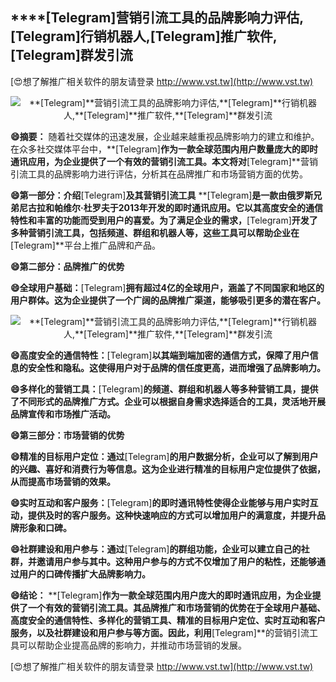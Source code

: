 ## ****[Telegram]**营销引流工具的品牌影响力评估,**[Telegram]**行销机器人,**[Telegram]**推广软件,**[Telegram]**群发引流**

[😍想了解推广相关软件的朋友请登录 http://www.vst.tw](http://www.vst.tw)

 <center><img src="https://vst.tw/MP4/tuiguang/png/5.png" alt="**[Telegram]**营销引流工具的品牌影响力评估,**[Telegram]**行销机器人,**[Telegram]**推广软件,**[Telegram]**群发引流"></center>

**😄摘要：**
随着社交媒体的迅速发展，企业越来越重视品牌影响力的建立和维护。在众多社交媒体平台中，**[Telegram]**作为一款全球范围内用户数量庞大的即时通讯应用，为企业提供了一个有效的营销引流工具。本文将对**[Telegram]**营销引流工具的品牌影响力进行评估，分析其在品牌推广和市场营销方面的优势。

**😄第一部分：介绍**[Telegram]**及其营销引流工具**
**[Telegram]**是一款由俄罗斯兄弟尼古拉和帕维尔·杜罗夫于2013年开发的即时通讯应用。它以其高度安全的通信特性和丰富的功能而受到用户的喜爱。为了满足企业的需求，**[Telegram]**开发了多种营销引流工具，包括频道、群组和机器人等，这些工具可以帮助企业在**[Telegram]**平台上推广品牌和产品。

**😄第二部分：品牌推广的优势**

**😄全球用户基础：**[Telegram]**拥有超过4亿的全球用户，涵盖了不同国家和地区的用户群体。这为企业提供了一个广阔的品牌推广渠道，能够吸引更多的潜在客户。**

 <center><img src="https://vst.tw/MP4/tuiguang/png/1.png" alt="**[Telegram]**营销引流工具的品牌影响力评估,**[Telegram]**行销机器人,**[Telegram]**推广软件,**[Telegram]**群发引流"></center>

**😄高度安全的通信特性：**[Telegram]**以其端到端加密的通信方式，保障了用户信息的安全性和隐私。这使得用户对于品牌的信任度更高，进而增强了品牌影响力。**

**😄多样化的营销工具：**[Telegram]**的频道、群组和机器人等多种营销工具，提供了不同形式的品牌推广方式。企业可以根据自身需求选择适合的工具，灵活地开展品牌宣传和市场推广活动。**

**😄第三部分：市场营销的优势**

**😄精准的目标用户定位：通过**[Telegram]**的用户数据分析，企业可以了解到用户的兴趣、喜好和消费行为等信息。这为企业进行精准的目标用户定位提供了依据，从而提高市场营销的效果。**

**😄实时互动和客户服务：**[Telegram]**的即时通讯特性使得企业能够与用户实时互动，提供及时的客户服务。这种快速响应的方式可以增加用户的满意度，并提升品牌形象和口碑。**

**😄社群建设和用户参与：通过**[Telegram]**的群组功能，企业可以建立自己的社群，并邀请用户参与其中。这种用户参与的方式不仅增加了用户的粘性，还能够通过用户的口碑传播扩大品牌影响力。**

**😄结论：**
**[Telegram]**作为一款全球范围内用户庞大的即时通讯应用，为企业提供了一个有效的营销引流工具。其品牌推广和市场营销的优势在于全球用户基础、高度安全的通信特性、多样化的营销工具、精准的目标用户定位、实时互动和客户服务，以及社群建设和用户参与等方面。因此，利用**[Telegram]**的营销引流工具可以帮助企业提高品牌的影响力，并推动市场营销的发展。

[😍想了解推广相关软件的朋友请登录 http://www.vst.tw](http://www.vst.tw)



